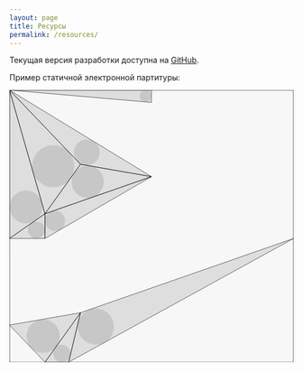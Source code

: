 ```yaml
---
layout: page
title: Ресурсы
permalink: /resources/
---
```


Текущая версия разработки доступна на <a href="https://github.com/eldarsadykov/electronic-score">GitHub</a>.

Пример статичной электронной партитуры:

<svg xmlns="http://www.w3.org/2000/svg" xml:space="preserve" fill-rule="evenodd" stroke-linejoin="round" stroke-miterlimit="2" clip-rule="evenodd" viewBox="0 0 1654 1583">
  <g transform="scale(.66667 1.7631)">
    <path fill="none" d="M0 0h2481v897.566H0z"/>
    <clipPath id="a">
      <path d="M0 0h2481v897.566H0z"/>
    </clipPath>
    <g clip-path="url(#a)">
      <path fill-opacity=".025" d="M-.00075809-.00020833h2480.9870124v897.5685912H-.00075809z"/>
      <path d="M2480.9878238-.00020833H-.00075809v897.56971372H2480.9878238V-.00020833Zm-2.6995228 1.0203725v895.5278462H2.69876471V1.02016417H2478.288301Z"/>
      <g>
        <circle cx="1583.46" cy="878.983" r="150.184" fill-opacity=".1" transform="matrix(.96914 0 0 .36645 -1240.4954802 489.59170784)"/>
        <circle cx="2057.91" cy="792.796" r="163.182" fill-opacity=".1" transform="matrix(.96914 0 0 .36645 -1240.4954802 489.59170784)"/>
        <circle cx="1751.89" cy="1035.44" r="77.895" fill-opacity=".1" transform="matrix(.96914 0 0 .36645 -1240.4954802 489.59170784)"/>
        <circle cx="1226.75" cy="53.25" r="53.25" fill-opacity=".1" transform="matrix(.96914 0 0 .36645 -.00044914 -.00011742)"/>
        <circle cx="411.007" cy="1178.03" r="91.007" fill-opacity=".1" transform="matrix(.96914 0 0 .36645 -.00044914 -.00011742)"/>
        <circle cx="243.59" cy="1259.59" r="76.41" fill-opacity=".1" transform="matrix(.96914 0 0 .36645 -.00044914 -.00011742)"/>
        <circle cx="148.225" cy="1052.28" r="148.225" fill-opacity=".1" transform="matrix(.96914 0 0 .36645 -.00044914 -.00011742)"/>
        <circle cx="697.371" cy="560.316" r="115.923" fill-opacity=".1" transform="matrix(.96914 0 0 .36645 -.00044914 -.00011742)"/>
        <circle cx="394.17" cy="685.35" r="189.511" fill-opacity=".1" transform="matrix(.96914 0 0 .36645 -.00044914 -.00011742)"/>
        <circle cx="704.616" cy="826.21" r="144.795" fill-opacity=".1" transform="matrix(.96914 0 0 .36645 -.00044914 -.00011742)"/>
        <path fill-opacity=".1" stroke="#000" stroke-width="3.1" d="m0 0 1280 111.333V0H0ZM320 1113.33V1336l960-556.667-960 333.997ZM0 1336h320v-222.67L0 1336Z" transform="matrix(.96914 0 0 .36645 -.00044914 -.00011742)"/>
        <path fill-opacity=".1" stroke="#000" stroke-width="3.1" d="M0 0v1336l320-222.67L0 0ZM0 0l640 668 640 111.333L0 0Z" transform="matrix(.96914 0 0 .36645 -.00044914 -.00011742)"/>
        <path fill-opacity=".1" stroke="#000" stroke-width="3.1" d="m0 0 320 1113.33L640 668 0 0Z" transform="matrix(.96914 0 0 .36645 -.00044914 -.00011742)"/>
        <path fill-opacity=".1" stroke="#000" stroke-width="3.1" d="M320 1113.33 640 668l640 111.333-960 333.997Z" transform="matrix(.96914 0 0 .36645 -.00044914 -.00011742)"/>
        <path fill-opacity=".1" stroke="#000" stroke-width="3.1" d="m1280 779.333 320 333.997L1920 668l-640 111.333ZM1813.33 1113.33 1920 668 3840 0 1813.33 1113.33Z" transform="matrix(.96914 0 0 .36645 -1240.4954802 489.59170784)"/>
        <path fill-opacity=".1" stroke="#000" stroke-width="3.1" d="M1600 1113.33h213.33L1920 668l-320 445.33Z" transform="matrix(.96914 0 0 .36645 -1240.4954802 489.59170784)"/>
      </g>
    </g>
  </g>
</svg>
